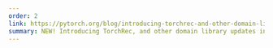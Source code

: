 ```yaml
---
order: 2
link: https://pytorch.org/blog/introducing-torchrec-and-other-domain-library-updates-in-pytorch-1-11/#torchaudio-building-blocks-for-audio-and-speech-processing
summary: NEW! Introducing TorchRec, and other domain library updates in PyTorch 1.11
---
```

